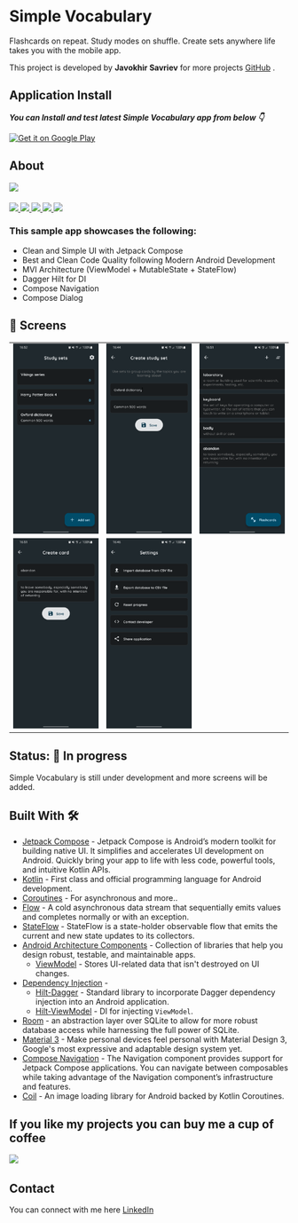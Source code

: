 # **Simple Vocabulary**

Flashcards on repeat. Study modes on shuffle. Create sets anywhere life takes you with the mobile
app.

This project is developed by **Javokhir Savriev** for more
projects [GitHub](https://github.com/javokhirsavriev/) .

## Application Install

***You can Install and test latest Simple Vocabulary app from below 👇***

<a href="https://play.google.com/store/apps/details?id=uz.javokhirdev.svocabulary" target="_blank"><img src="https://play.google.com/intl/en_us/badges/images/generic/en-play-badge.png" alt="Get it on Google Play" height="90"/></a>

## About

<div align="left">
    <a href = "https://developer.android.com/jetpack/androidx/versions/all-channel#may_5_2021">
        <img src = "https://img.shields.io/badge/Jetpack%20Compose-1.1.0%20rc01-brightgreen" />
    </a>
</div>
<br>
<div align="left">
    <a href = "https://github.com/javokhirsavriev/simple-vocabulary/network/">
        <img src = "https://img.shields.io/github/forks/javokhirsavriev/photoplay" />
    </a>
    <a href = "https://github.com/javokhirsavriev/simple-vocabulary/stargazers">
        <img src = "https://img.shields.io/github/stars/javokhirsavriev/photoplay" />
    </a>
    <a href = "https://github.com/javokhirsavriev/simple-vocabulary/issues">
        <img src = "https://img.shields.io/github/issues/javokhirsavriev/photoplay" />
    </a>  
    <a href = "https://github.com/javokhirsavriev/simple-vocabulary/blob/master/LICENSE">
        <img src = "https://img.shields.io/github/license/javokhirsavriev/photoplay" />
    </a>
    <a href="">
        <img src="https://img.shields.io/badge/PRs-welcome-brightgreen.svg"/>
    </a>
</div>

### This sample app showcases the following:

* Clean and Simple UI with Jetpack Compose
* Best and Clean Code Quality following Modern Android Development
* MVI Architecture (ViewModel + MutableState + StateFlow)
* Dagger Hilt for DI
* Compose Navigation
* Compose Dialog

## 📸 Screens

|   |   |   |
|---|---|---|
|![](images/screen01.png)| ![](images/screen02.png) | ![](images/screen03.png)
|![](images/screen04.png) | ![](images/screen05.png)

## Status: 🚧 In progress

<p>Simple Vocabulary is still under development and more screens will be added.</p>

## Built With 🛠

- [Jetpack Compose](https://developer.android.com/jetpack/compose) - Jetpack Compose is Android’s modern toolkit for building native UI. It simplifies and accelerates UI development on Android. Quickly bring your app to life with less code, powerful tools, and intuitive Kotlin APIs.
- [Kotlin](https://kotlinlang.org/) - First class and official programming language for Android development.
- [Coroutines](https://kotlinlang.org/docs/reference/coroutines-overview.html) - For asynchronous and more..
- [Flow](https://kotlin.github.io/kotlinx.coroutines/kotlinx-coroutines-core/kotlinx.coroutines.flow/-flow/) - A cold asynchronous data stream that sequentially emits values and completes normally or with an exception.
- [StateFlow](https://developer.android.com/kotlin/flow/stateflow-and-sharedflow) - StateFlow is a state-holder observable flow that emits the current and new state updates to its collectors.
- [Android Architecture Components](https://developer.android.com/topic/libraries/architecture) - Collection of libraries that help you design robust, testable, and maintainable apps.
    - [ViewModel](https://developer.android.com/topic/libraries/architecture/viewmodel) - Stores UI-related data that isn't destroyed on UI changes.
- [Dependency Injection](https://developer.android.com/training/dependency-injection) -
    - [Hilt-Dagger](https://dagger.dev/hilt/) - Standard library to incorporate Dagger dependency injection into an Android application.
    - [Hilt-ViewModel](https://developer.android.com/training/dependency-injection/hilt-jetpack) - DI for injecting `ViewModel`.
- [Room](https://developer.android.com/jetpack/androidx/releases/room) - an abstraction layer over SQLite to allow for more robust database access while harnessing the full power of SQLite.
- [Material 3](https://m3.material.io/) - Make personal devices feel personal with Material Design 3, Google's most expressive and adaptable design system yet.
- [Compose Navigation](https://developer.android.com/jetpack/compose/navigation) - The Navigation component provides support for Jetpack Compose applications. You can navigate between composables while taking advantage of the Navigation component’s infrastructure and features.
- [Coil](https://coil-kt.github.io/coil/compose/) - An image loading library for Android backed by Kotlin Coroutines.

## If you like my projects you can buy me a cup of coffee

<a href="https://www.buymeacoffee.com/sjavokhir"><img src="https://img.buymeacoffee.com/button-api/?text=Buy me a coffee&emoji=&slug=VaibhavJaiswal&button_colour=FFBB3B&font_colour=000000&font_family=Cookie&outline_colour=000000&coffee_colour=ffffff"></a>

## Contact

You can connect with me here [LinkedIn](https://www.linkedin.com/in/sjavokhir/)